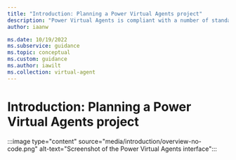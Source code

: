 ```yaml
---
title: "Introduction: Planning a Power Virtual Agents project"
description: "Power Virtual Agents is compliant with a number of standards and is covered under HIPAA."
author: iaanw

ms.date: 10/19/2022
ms.subservice: guidance
ms.topic: conceptual
ms.custom: guidance
ms.author: iawilt
ms.collection: virtual-agent
---
```


# Introduction: Planning a Power Virtual Agents project

:::image type="content" source="media/introduction/overview-no-code.png" alt-text="Screenshot of the Power Virtual Agents interface":::

<!-- TODO -->
